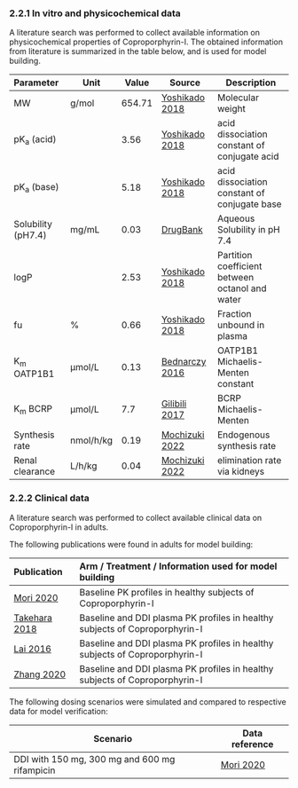 ### 2.2.1 In vitro and physicochemical data

A literature search was performed to collect available information on physicochemical properties of Coproporphyrin-I. The obtained information from literature is summarized in the table below, and is used for model building.

| **Parameter**           | **Unit** | **Value** | Source                               | **Description**                                              |
| :---------------------- | -------- | --------- | ------------------------------------ | ------------------------------------------------------------ |
| MW                      | g/mol    | 654.71    | [Yoshikado 2018](#5-references)        | Molecular weight                                             |
| pK<sub>a</sub> (acid)   |          | 3.56      | [Yoshikado 2018](#5-references)         | acid dissociation constant of conjugate acid                 |
| pK<sub>a</sub> (base)   |          | 5.18      | [Yoshikado 2018](#5-references)         | acid dissociation constant of conjugate base                 |
| Solubility (pH7.4)      | mg/mL    | 0.03     | [DrugBank](#5-references)              | Aqueous Solubility in pH 7.4                 |
| logP                    |          | 2.53     | [Yoshikado 2018](#5-references)         | Partition coefficient between octanol and water              |
| fu                      | %        | 0.66       | [Yoshikado 2018](#5-references)   | Fraction unbound in plasma                                   |
| K<sub>m</sub> OATP1B1   | µmol/L   | 0.13    | [Bednarczy 2016](#5-references)            | OATP1B1 Michaelis-Menten constant                             |
| K<sub>m</sub> BCRP      | µmol/L   | 7.7      | [Gilibili 2017](#5-references)| BCRP Michaelis-Menten                                    |
| Synthesis rate        | nmol/h/kg  | 0.19     | [Mochizuki 2022](#5-references)          | Endogenous synthesis rate              |
| Renal clearance           | L/h/kg | 0.04     | [Mochizuki 2022](#5-references)        | elimination rate via kidneys             |

### 2.2.2 Clinical data

A literature search was performed to collect available clinical data on Coproporphyrin-I in adults. 

The following publications were found in adults for model building:

| Publication                   | Arm / Treatment / Information used for model building        |
| :---------------------------- | :----------------------------------------------------------- |
| [Mori 2020](#5-references)  | Baseline PK profiles in healthy subjects of Coproporphyrin-I|
| [Takehara 2018](#5-references) | Baseline and DDI plasma PK profiles in healthy subjects of Coproporphyrin-I|
| [Lai 2016](#5-references)   | Baseline and DDI plasma PK profiles in healthy subjects of Coproporphyrin-I|
| [Zhang 2020](#5-references)   | Baseline and DDI plasma PK profiles in healthy subjects of Coproporphyrin-I|


The following dosing scenarios were simulated and compared to respective data for model verification:

| Scenario                                                     | Data reference                       |
| ------------------------------------------------------------ | ------------------------------------ |
| DDI with 150 mg, 300 mg and 600 mg rifampicin                    |[Mori 2020](#5-references)           |


